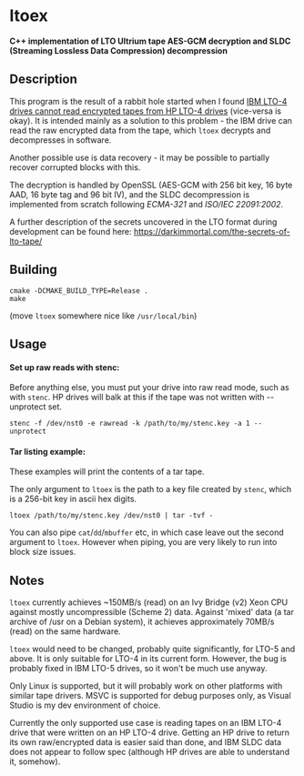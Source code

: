# ltoex
**C++ implementation of LTO Ultrium tape AES-GCM decryption and SLDC (Streaming Lossless Data Compression) decompression**

## Description

This program is the result of a rabbit hole started when I found [IBM LTO-4 drives cannot read encrypted tapes from HP LTO-4 drives](https://darkimmortal.com/lto4-encryption-woes/) (vice-versa is okay). It is intended mainly as a solution to this problem - the IBM drive can read the raw encrypted data from the tape, which `ltoex` decrypts and decompresses in software.

Another possible use is data recovery - it may be possible to partially recover corrupted blocks with this.

The decryption is handled by OpenSSL (AES-GCM with 256 bit key, 16 byte AAD, 16 byte tag and 96 bit IV), and the SLDC decompression is implemented from scratch following *ECMA-321* and *ISO/IEC 22091:2002*.

A further description of the secrets uncovered in the LTO format during development can be found here: https://darkimmortal.com/the-secrets-of-lto-tape/

## Building

```
cmake -DCMAKE_BUILD_TYPE=Release .
make
```
(move `ltoex` somewhere nice like `/usr/local/bin`)

## Usage

#### Set up raw reads with stenc:
Before anything else, you must put your drive into raw read mode, such as with `stenc`. HP drives will balk at this if the tape was not written with --unprotect set.
```
stenc -f /dev/nst0 -e rawread -k /path/to/my/stenc.key -a 1 --unprotect
```

#### Tar listing example:
These examples will print the contents of a tar tape. 

The only argument to `ltoex` is the path to a key file created by `stenc`, which is a 256-bit key in ascii hex digits.

```
ltoex /path/to/my/stenc.key /dev/nst0 | tar -tvf -
```

You can also pipe `cat`/`dd`/`mbuffer` etc, in which case leave out the second argument to `ltoex`. However when piping, you are very likely to run into block size issues.

## Notes

`ltoex` currently achieves ~150MB/s (read) on an Ivy Bridge (v2) Xeon CPU against mostly uncompressible (Scheme 2) data. Against 'mixed' data (a tar archive of /usr on a Debian system), it achieves approximately 70MB/s (read) on the same hardware.

`ltoex` would need to be changed, probably quite significantly, for LTO-5 and above. It is only suitable for LTO-4 in its current form. However, the bug is probably fixed in IBM LTO-5 drives, so it won't be much use anyway.

Only Linux is supported, but it will probably work on other platforms with similar tape drivers. MSVC is supported for debug purposes only, as Visual Studio is my dev environment of choice.

Currently the only supported use case is reading tapes on an IBM LTO-4 drive that were written on an HP LTO-4 drive. Getting an HP drive to return its own raw/encrypted data is easier said than done, and IBM SLDC data does not appear to follow spec (although HP drives are able to understand it, somehow).
